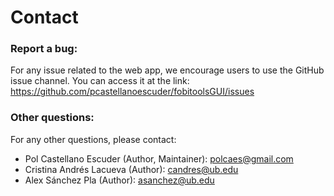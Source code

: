 # Contact

### Report a bug:

For any issue related to the web app, we encourage users to use the GitHub issue channel. You can access it at the link: https://github.com/pcastellanoescuder/fobitoolsGUI/issues

### Other questions:

For any other questions, please contact:

  - Pol Castellano Escuder (Author, Maintainer): polcaes@gmail.com
  - Cristina Andrés Lacueva (Author): candres@ub.edu
  - Alex Sánchez Pla (Author): asanchez@ub.edu